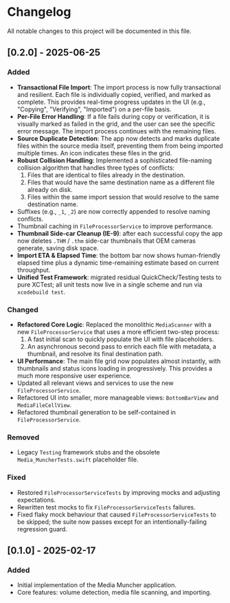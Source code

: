 # Changelog

All notable changes to this project will be documented in this file.

## [0.2.0] - 2025-06-25

### Added
- **Transactional File Import**: The import process is now fully transactional and resilient. Each file is individually copied, verified, and marked as complete. This provides real-time progress updates in the UI (e.g., "Copying", "Verifying", "Imported") on a per-file basis.
- **Per-File Error Handling**: If a file fails during copy or verification, it is visually marked as failed in the grid, and the user can see the specific error message. The import process continues with the remaining files.
- **Source Duplicate Detection**: The app now detects and marks duplicate files within the source media itself, preventing them from being imported multiple times. An icon indicates these files in the grid.
- **Robust Collision Handling**: Implemented a sophisticated file-naming collision algorithm that handles three types of conflicts:
    1.  Files that are identical to files already in the destination.
    2.  Files that would have the same destination name as a different file already on disk.
    3.  Files within the same import session that would resolve to the same destination name.
- Suffixes (e.g., `_1`, `_2`) are now correctly appended to resolve naming conflicts.
- Thumbnail caching in `FileProcessorService` to improve performance.
- **Thumbnail Side-car Cleanup (IE-9)**: after each successful copy the app now deletes `.THM` / `.thm` side-car thumbnails that OEM cameras generate, saving disk space.
- **Import ETA & Elapsed Time**: the bottom bar now shows human-friendly elapsed time plus a dynamic time-remaining estimate based on current throughput.
- **Unified Test Framework**: migrated residual QuickCheck/Testing tests to pure XCTest; all unit tests now live in a single scheme and run via `xcodebuild test`.

### Changed
- **Refactored Core Logic**: Replaced the monolithic `MediaScanner` with a new `FileProcessorService` that uses a more efficient two-step process:
    1.  A fast initial scan to quickly populate the UI with file placeholders.
    2.  An asynchronous second pass to enrich each file with metadata, a thumbnail, and resolve its final destination path.
- **UI Performance**: The main file grid now populates almost instantly, with thumbnails and status icons loading in progressively. This provides a much more responsive user experience.
- Updated all relevant views and services to use the new `FileProcessorService`.
- Refactored UI into smaller, more manageable views: `BottomBarView` and `MediaFileCellView`.
- Refactored thumbnail generation to be self-contained in `FileProcessorService`.

### Removed
- Legacy `Testing` framework stubs and the obsolete `Media_MuncherTests.swift` placeholder file.

### Fixed
- Restored `FileProcessorServiceTests` by improving mocks and adjusting expectations.
- Rewritten test mocks to fix `FileProcessorServiceTests` failures.
- Fixed flaky mock behaviour that caused `FileProcessorServiceTests` to be skipped; the suite now passes except for an intentionally-failing regression guard.

## [0.1.0] - 2025-02-17

### Added
- Initial implementation of the Media Muncher application.
- Core features: volume detection, media file scanning, and importing. 
